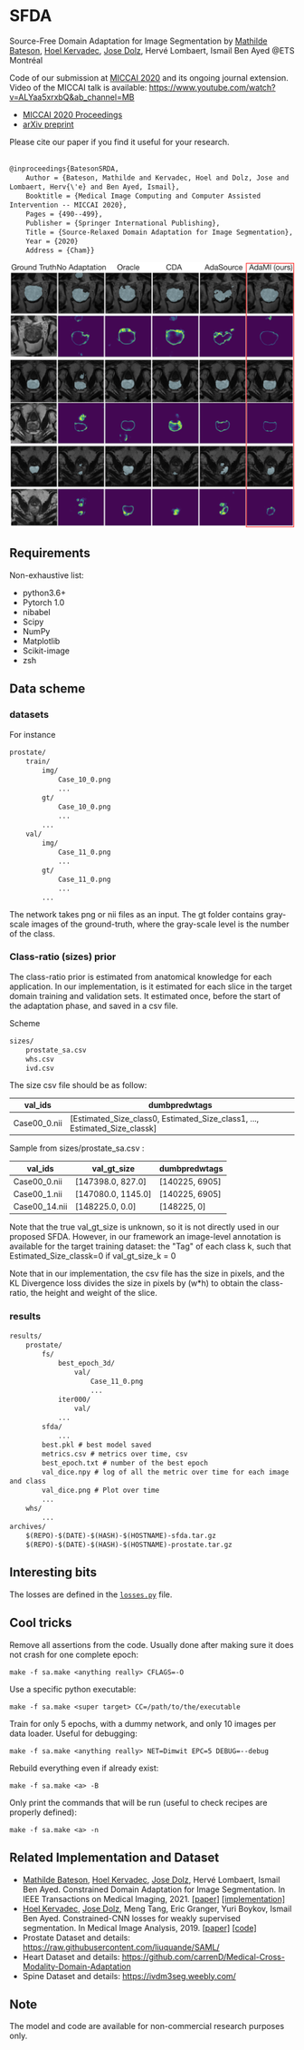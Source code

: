 # SFDA
Source-Free Domain Adaptation for Image Segmentation
by [Mathilde Bateson](https://github.com/mathilde-b), [Hoel Kervadec](https://github.com/HKervadec), [Jose Dolz](https://github.com/josedolz), Hervé Lombaert, Ismail Ben Ayed @ETS Montréal

Code of our submission at [MICCAI 2020](https://link.springer.com/chapter/10.1007/978-3-030-59710-8_48) and its ongoing journal extension. Video of the MICCAI talk is available: 
https://www.youtube.com/watch?v=ALYaa5xrxbQ&ab_channel=MB

* [MICCAI 2020 Proceedings](https://link.springer.com/chapter/10.1007/978-3-030-59710-8_48)
* [arXiv preprint](https://arxiv.org/abs/2005.03697)

Please cite our paper if you find it useful for your research.

```

@inproceedings{BatesonSRDA,
	Author = {Bateson, Mathilde and Kervadec, Hoel and Dolz, Jose and Lombaert, Herv{\'e} and Ben Ayed, Ismail},
	Booktitle = {Medical Image Computing and Computer Assisted Intervention -- MICCAI 2020},
	Pages = {490--499},
	Publisher = {Springer International Publishing},
	Title = {Source-Relaxed Domain Adaptation for Image Segmentation},
	Year = {2020}
    Address = {Cham}}

```

![Visual comparison](seg_pro3.png)


## Requirements
Non-exhaustive list:
* python3.6+
* Pytorch 1.0
* nibabel
* Scipy
* NumPy
* Matplotlib
* Scikit-image
* zsh

## Data scheme
### datasets
For instance
```
prostate/
    train/
        img/
            Case_10_0.png
            ...
        gt/
            Case_10_0.png
            ...
        ...
    val/
        img/
            Case_11_0.png
            ...
        gt/
            Case_11_0.png
            ...
        ...
```
The network takes png or nii files as an input. The gt folder contains gray-scale images of the ground-truth, where the gray-scale level is the number of the class.

### Class-ratio (sizes) prior
The class-ratio prior is estimated from anatomical knowledge for each application. In our implementation, is it estimated for each slice in the target domain training and validation sets. It estimated once, before the start of the adaptation phase, and saved in a csv file. 

Scheme
```
sizes/
    prostate_sa.csv
    whs.csv
    ivd.csv
```
The size csv file should be as follow:

| val_ids | dumbpredwtags
| ------------- | ------------- |
| Case00_0.nii | [Estimated_Size_class0, Estimated_Size_class1, ..., Estimated_Size_classk]

Sample from sizes/prostate_sa.csv :

| val_ids  | val_gt_size | dumbpredwtags
| ------------- | ------------- |------------- |
| Case00_0.nii  | [147398.0, 827.0]  | [140225, 6905]
| Case00_1.nii  | [147080.0, 1145.0]  | [140225, 6905]
| Case00_14.nii  | [148225.0, 0.0] | [148225, 0]

Note that the true val_gt_size is unknown, so it is not directly used in our proposed SFDA. However, in our framework an image-level annotation is available for the target training dataset: the "Tag" of each class k, such that Estimated_Size_classk=0 if val_gt_size_k = 0

Note that in our implementation, the csv file has the size in pixels, and the KL Divergence loss divides the size in pixels by (w*h) to obtain the class-ratio, the height and weight of the slice.

### results
```
results/
    prostate/
        fs/
            best_epoch_3d/
                val/
                    Case_11_0.png
                    ...
            iter000/
                val/
            ...
        sfda/
            ...
        best.pkl # best model saved
        metrics.csv # metrics over time, csv
        best_epoch.txt # number of the best epoch
        val_dice.npy # log of all the metric over time for each image and class
        val_dice.png # Plot over time
        ...
    whs/
        ...
archives/
    $(REPO)-$(DATE)-$(HASH)-$(HOSTNAME)-sfda.tar.gz
    $(REPO)-$(DATE)-$(HASH)-$(HOSTNAME)-prostate.tar.gz
```
## Interesting bits
The losses are defined in the [`losses.py`](losses.py) file. 

## Cool tricks
Remove all assertions from the code. Usually done after making sure it does not crash for one complete epoch:
```
make -f sa.make <anything really> CFLAGS=-O
```

Use a specific python executable:
```
make -f sa.make <super target> CC=/path/to/the/executable
```

Train for only 5 epochs, with a dummy network, and only 10 images per data loader. Useful for debugging:
```
make -f sa.make <anything really> NET=Dimwit EPC=5 DEBUG=--debug
```

Rebuild everything even if already exist:
```
make -f sa.make <a> -B
```

Only print the commands that will be run (useful to check recipes are properly defined):
```
make -f sa.make <a> -n
```

## Related Implementation and Dataset
* [Mathilde Bateson](https://github.com/mathilde-b), [Hoel Kervadec](https://github.com/HKervadec), [Jose Dolz](https://github.com/josedolz), Hervé Lombaert, Ismail Ben Ayed. Constrained Domain Adaptation for Image Segmentation. In IEEE Transactions on Medical Imaging, 2021. [[paper]](https://ieeexplore.ieee.org/document/9382339) [[implementation]](https://github.com/mathilde-b/CDA) 
* [Hoel Kervadec](https://github.com/HKervadec), [Jose Dolz](https://github.com/josedolz), Meng Tang, Eric Granger, Yuri Boykov, Ismail Ben Ayed. Constrained-CNN losses for weakly supervised segmentation. In Medical Image Analysis, 2019. [[paper]](https://www.sciencedirect.com/science/article/pii/S1361841518306145?via%3Dihub) [[code]](https://github.com/LIVIAETS/SizeLoss_WSS)
* Prostate Dataset and details: https://raw.githubusercontent.com/liuquande/SAML/
* Heart Dataset and details: https://github.com/carrenD/Medical-Cross-Modality-Domain-Adaptation
* Spine Dataset and details: https://ivdm3seg.weebly.com/ 


## Note
The model and code are available for non-commercial research purposes only.
